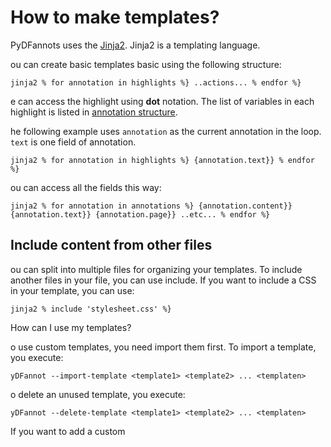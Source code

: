 # How to make templates?

PyDFannots uses the [Jinja2](https://jinja.palletsprojects.com/en/3.1.x/templates/). Jinja2 is a templating language.

ou can create basic templates basic using the following structure:

``jinja2
% for annotation in highlights %}
..actions...
% endfor %}
``

e can access the highlight using **dot** notation. The list of variables in each highlight is listed in [annotation structure](Annotation_Structure.md).

he following example uses ``annotation`` as the current annotation in the loop. ``text`` is one field of annotation.  

``jinja2
% for annotation in highlights %}
{annotation.text}}
% endfor %}
``

ou can access all the fields this way:

``jinja2
% for annotation in annotations %}
{annotation.content}}
{annotation.text}}
{annotation.page}}
..etc...
% endfor %}
``


## Include content from other files

ou can split into multiple files for organizing your templates. To include another files in your file,  you can use include. If you want to include a CSS in your template,  you can use:

``jinja2
% include 'stylesheet.css' %}
``


 How can I use my templates?

o use custom templates,  you need import them first. To import a template,  you execute:

``
yDFannot --import-template <template1> <template2> ... <templaten>
``

o delete an unused template,  you execute:

``
yDFannot --delete-template <template1> <template2> ... <templaten>
``

If you want to add a custom
